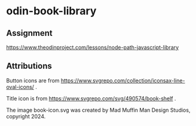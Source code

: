 # odin-book-library

## Assignment
https://www.theodinproject.com/lessons/node-path-javascript-library

## Attributions
Button icons are from https://www.svgrepo.com/collection/iconsax-line-oval-icons/ .

Title icon is from https://www.svgrepo.com/svg/490574/book-shelf .

The image book-icon.svg was created by Mad Muffin Man Design Studios, copyright 2024.